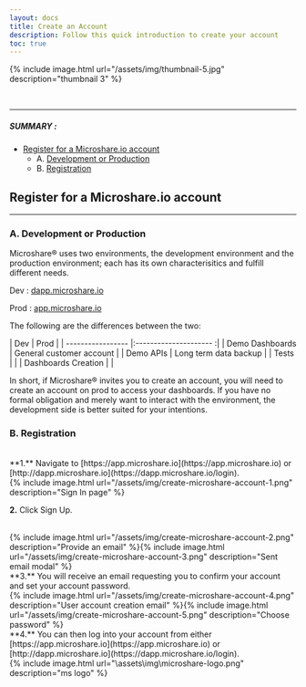 ```yaml
---
layout: docs
title: Create an Account
description: Follow this quick introduction to create your account
toc: true
---
```




{% include image.html url="/assets/img/thumbnail-5.jpg" description="thumbnail 3" %}

<br>


---------------------------------------

##### SUMMARY : 

- [Register for a Microshare.io account](./#register-for-a-microshareio-account) 
    * A. [Development or Production](./#a-development-or-production) 
    * B. [Registration](./#b-registration)




## Register for a Microshare.io account
---------------------------------------

### A. Development or Production

Microshare® uses two environments, the development environment and the production environment; each has its own characterisitics and fulfill different needs. 

Dev : [dapp.microshare.io](https://dapp.microshare.io/login)

Prod : [app.microshare.io](https://app.microshare.io/login)

The following are the differences between the two:


| Dev                   | Prod                      |
| -----------------     |:---------------------    :|
| Demo Dashboards       | General customer account  |
| Demo APIs             | Long term data backup     |
| Tests                 |                           |
| Dashboards Creation   |                           |


In short, if Microshare® invites you to create an account, you will need to create an account on prod to access your dashboards. If you have no formal obligation and merely want to interact with the environment, the development side is better suited for your intentions. 


### B. Registration

<br>
**1.** Navigate to [https://app.microshare.io](https://app.microshare.io) or [http://dapp.microshare.io](https://dapp.microshare.io/login).

<br>
{% include image.html url="/assets/img/create-microshare-account-1.png" description="Sign In page" %}

**2.** Click Sign Up.  

<br>
{% include image.html url="/assets/img/create-microshare-account-2.png" description="Provide an email" %}{% include image.html url="/assets/img/create-microshare-account-3.png" description="Sent email modal" %}

<br>
**3.** You will receive an email requesting you to confirm your account and set your account password.  

<br>
{% include image.html url="/assets/img/create-microshare-account-4.png" description="User account creation email" %}{% include image.html url="/assets/img/create-microshare-account-5.png" description="Choose password" %}

<br>
**4.** You can then log into your account from either [https://app.microshare.io](https://app.microshare.io) or [http://dapp.microshare.io](https://dapp.microshare.io/login).

<br>
{% include image.html url="\assets\img\microshare-logo.png"  description="ms logo" %}
